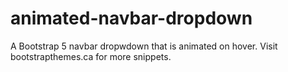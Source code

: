 # animated-navbar-dropdown

A Bootstrap 5 navbar dropwdown that is animated on hover. Visit bootstrapthemes.ca for more snippets.
